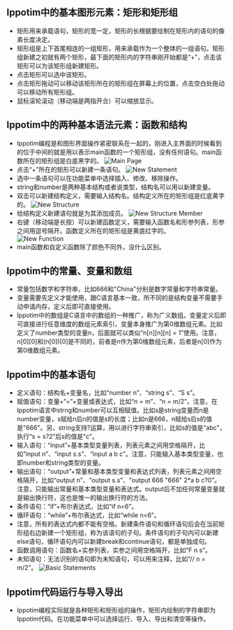 ## Ippotim中的基本图形元素：矩形和矩形组
* 矩形用来承载语句，矩形的宽一定，矩形的长根据要绘制在矩形内的语句的像素长度决定。
* 矩形组是上下首尾相连的一组矩形，用来承载作为一个整体的一组语句。矩形组新建之初就有两个矩形，最下面的矩形内的字符串刚开始都是“+”，点击该矩形可以为该矩形组新建矩形。
* 点击矩形可以选中该矩形。
* 点击矩形拖动可以移动该矩形所在的矩形组在屏幕上的位置，点击空白处拖动可以移动所有矩形组。
* 鼠标滚轮滚动（移动端是两指开合）可以缩放显示。
## Ippotim中的两种基本语法元素：函数和结构
* Ippotim编程是和图形界面操作紧密联系在一起的，刚进入主界面的时候看到的位于中间的就是用以表示main函数的一个矩形组，没有任何语句。main函数所在的矩形组是白底黑字的。
![Main Page](Main&#32;Page.png)
* 点击“+”所在的矩形可以新建一条语句。
![New Statement](New&#32;Statement.png)
* 选中一条语句可以在功能菜单中选择插入、修改、移除操作。
* string和number是两种基本结构或者说类型，结构名可以用以新建变量。
* 双击可以新建结构定义，需要输入结构名。结构定义所在的矩形组是红底黄字的。
![New Structure](New&#32;Structure.png)
* 给结构定义新建语句就是为其添加成员。
![New Structure Member](New&#32;Structure&#32;Member.png)
* 右键（移动端是长按）可以新建函数定义，需要输入函数名和形参列表，形参之间用逗号隔开。函数定义所在的矩形组是黄底红字的。<br/>
![New Function](New&#32;Function.png)
* main函数和自定义函数除了颜色不同外，没什么区别。
## Ippotim中的常量、变量和数组
* 常量包括数字和字符串，比如666和"China"分别是数字常量和字符串常量。
* 变量需要先定义才能使用，跟C语言基本一致，所不同的是结构变量不需要手动申请内存，定义后即可直接使用。
* Ippotim中的数组是C语言中的数组的一种推广，称为广义数组。变量定义后即可直接进行任意维度的数组元素索引，变量本身推广为第0维数组元素。比如定义了number类型的变量n，后面就可以类似“n[n][n][n] = 1”使用。注意，n[0][0]和(n[0])[0]是不同的，前者是n作为第0维数组元素，后者是n[0]作为第0维数组元素。
## Ippotim中的基本语句
* 定义语句：结构名+变量名，比如“number n”、“string s”、“S s”。
* 赋值语句：变量+“=”+变量或表达式，比如“n = m”、“n = m/2”。注意，在Ippotim语言中strng和number可以互相赋值。比如s是string变量而n是number变量，s赋给n后n的值是s的长度；比如n是666，n赋给s后s的值是"666"。另，string支持?运算，用以进行字符串索引，比如s的值是"abc"，执行“s = s?2”后s的值是"c"。
* 输入语句：“input”+基本类型变量列表，列表元素之间用空格隔开，比如“input n”、“input s.s”、“input a b c”。注意，只能输入基本类型变量，也即number和string类型的变量。
* 输出语句：“output”+常量和基本类型变量和表达式列表，列表元素之间用空格隔开，比如“output n”、“output s.s”、“output 666 "666" 2*a b c?0”。注意，只能输出常量和基本类型变量和表达式。output后不加任何常量变量就是输出换行符，这也是惟一的输出换行符的方法。
* 条件语句：“if”+布尔表达式，比如“if n<6”。
* 循环语句：“while”+布尔表达式，比如“while n<6”。
* 注意，所有的表达式内都不能有空格。新建条件语句和循环语句后会在当前矩形组右边新建一个矩形组，称为该语句的子句。条件语句的子句内可以新建else语句，循环语句内可以新建break和continue语句，都是单独成句。
* 函数调用语句：函数名+实参列表，实参之间用空格隔开，比如“F n s”。
* 未知语句：无法识别的语句即为未知语句，可以用来注释，比如“// n = m/2”。
![Basic Statements](Basic&#32;Statements.png)
## Ippotim代码运行与导入导出
* Ippotim编程实际就是各种矩形和矩形组的操作，矩形内绘制的字符串即为Ippotim代码。在功能菜单中可以选择运行、导入、导出和清空等操作。
